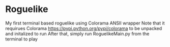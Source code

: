 # Roguelike
My first terminal based roguelike using Colorama ANSII wrapper
Note that it requirues Colorama https://pypi.python.org/pypi/colorama to be unpacked and initalized to run
After that, simply run RoguelikeMain.py from the terminal to play
